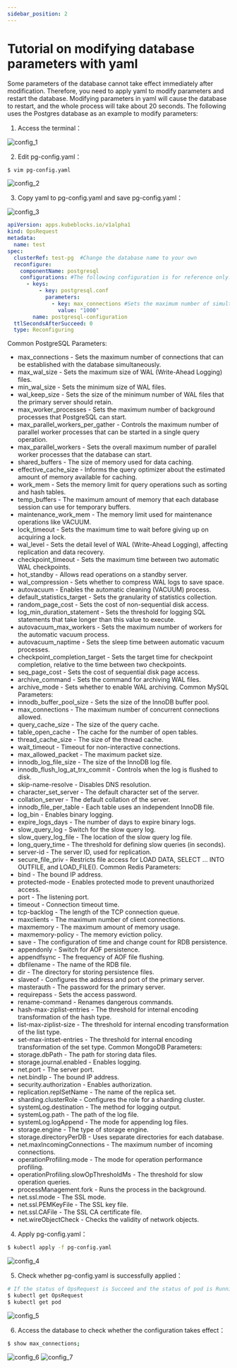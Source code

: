 ```yaml
---
sidebar_position: 2
---
```


# Tutorial on modifying database parameters with yaml

Some parameters of the database cannot take effect immediately after modification. Therefore, you need to apply yaml to modify parameters and restart the database. Modifying parameters in yaml will cause the database to restart, and the whole process will take about 20 seconds. The following uses the Postgres database as an example to modify parameters:

1. Access the terminal：

![config_1](./imgs/config_1.png)

2. Edit pg-config.yaml：

```bash
$ vim pg-config.yaml
```
![config_2](./imgs/config_2.png)

3. Copy yaml to pg-config.yaml and save pg-config.yaml：

![config_3](./imgs/config_3.png)
```yaml
apiVersion: apps.kubeblocks.io/v1alpha1
kind: OpsRequest
metadata:
  name: test
spec:
  clusterRef: test-pg  #Change the database name to your own
  reconfigure:
    componentName: postgresql
    configurations: #The following configuration is for reference only. You only need to keep the part to be modified and modify the corresponding parameter values
      - keys:
          - key: postgresql.conf
            parameters:
              - key: max_connections #Sets the maximum number of simultaneous connections that can be made to the database
                value: "1000"
        name: postgresql-configuration
  ttlSecondsAfterSucceed: 0
  type: Reconfiguring
```
Common PostgreSQL Parameters:
+ max_connections - Sets the maximum number of connections that can be established with the database simultaneously.
+ max_wal_size - Sets the maximum size of WAL (Write-Ahead Logging) files.
+ min_wal_size - Sets the minimum size of WAL files.
+ wal_keep_size - Sets the size of the minimum number of WAL files that the primary server should retain.
+ max_worker_processes - Sets the maximum number of background processes that PostgreSQL can start.
+ max_parallel_workers_per_gather - Controls the maximum number of parallel worker processes that can be started in a single query operation.
+ max_parallel_workers - Sets the overall maximum number of parallel worker processes that the database can start.
+ shared_buffers - The size of memory used for data caching.
+ effective_cache_size - Informs the query optimizer about the estimated amount of memory available for caching.
+ work_mem - Sets the memory limit for query operations such as sorting and hash tables.
+ temp_buffers - The maximum amount of memory that each database session can use for temporary buffers.
+ maintenance_work_mem - The memory limit used for maintenance operations like VACUUM.
+ lock_timeout - Sets the maximum time to wait before giving up on acquiring a lock.
+ wal_level - Sets the detail level of WAL (Write-Ahead Logging), affecting replication and data recovery.
+ checkpoint_timeout - Sets the maximum time between two automatic WAL checkpoints.
+ hot_standby - Allows read operations on a standby server.
+ wal_compression - Sets whether to compress WAL logs to save space.
+ autovacuum - Enables the automatic cleaning (VACUUM) process.
+ default_statistics_target - Sets the granularity of statistics collection.
+ random_page_cost - Sets the cost of non-sequential disk access.
+ log_min_duration_statement - Sets the threshold for logging SQL statements that take longer than this value to execute.
+ autovacuum_max_workers - Sets the maximum number of workers for the automatic vacuum process.
+ autovacuum_naptime - Sets the sleep time between automatic vacuum processes.
+ checkpoint_completion_target - Sets the target time for checkpoint completion, relative to the time between two checkpoints.
+ seq_page_cost - Sets the cost of sequential disk page access.
+ archive_command - Sets the command for archiving WAL files.
+ archive_mode - Sets whether to enable WAL archiving.
Common MySQL Parameters:
+ innodb_buffer_pool_size - Sets the size of the InnoDB buffer pool.
+ max_connections - The maximum number of concurrent connections allowed.
+ query_cache_size - The size of the query cache.
+ table_open_cache - The cache for the number of open tables.
+ thread_cache_size - The size of the thread cache.
+ wait_timeout - Timeout for non-interactive connections.
+ max_allowed_packet - The maximum packet size.
+ innodb_log_file_size - The size of the InnoDB log file.
+ innodb_flush_log_at_trx_commit - Controls when the log is flushed to disk.
+ skip-name-resolve - Disables DNS resolution.
+ character_set_server - The default character set of the server.
+ collation_server - The default collation of the server.
+ innodb_file_per_table - Each table uses an independent InnoDB file.
+ log_bin - Enables binary logging.
+ expire_logs_days - The number of days to expire binary logs.
+ slow_query_log - Switch for the slow query log.
+ slow_query_log_file - The location of the slow query log file.
+ long_query_time - The threshold for defining slow queries (in seconds).
+ server-id - The server ID, used for replication.
+ secure_file_priv - Restricts file access for LOAD DATA, SELECT ... INTO OUTFILE, and LOAD_FILE().
Common Redis Parameters:
+ bind - The bound IP address.
+ protected-mode - Enables protected mode to prevent unauthorized access.
+ port - The listening port.
+ timeout - Connection timeout time.
+ tcp-backlog - The length of the TCP connection queue.
+ maxclients - The maximum number of client connections.
+ maxmemory - The maximum amount of memory usage.
+ maxmemory-policy - The memory eviction policy.
+ save - The configuration of time and change count for RDB persistence.
+ appendonly - Switch for AOF persistence.
+ appendfsync - The frequency of AOF file flushing.
+ dbfilename - The name of the RDB file.
+ dir - The directory for storing persistence files.
+ slaveof - Configures the address and port of the primary server.
+ masterauth - The password for the primary server.
+ requirepass - Sets the access password.
+ rename-command - Renames dangerous commands.
+ hash-max-ziplist-entries - The threshold for internal encoding transformation of the hash type.
+ list-max-ziplist-size - The threshold for internal encoding transformation of the list type.
+ set-max-intset-entries - The threshold for internal encoding transformation of the set type.
Common MongoDB Parameters:
+ storage.dbPath - The path for storing data files.
+ storage.journal.enabled - Enables logging.
+ net.port - The server port.
+ net.bindIp - The bound IP address.
+ security.authorization - Enables authorization.
+ replication.replSetName - The name of the replica set.
+ sharding.clusterRole - Configures the role for a sharding cluster.
+ systemLog.destination - The method for logging output.
+ systemLog.path - The path of the log file.
+ systemLog.logAppend - The mode for appending log files.
+ storage.engine - The type of storage engine.
+ storage.directoryPerDB - Uses separate directories for each database.
+ net.maxIncomingConnections - The maximum number of incoming connections.
+ operationProfiling.mode - The mode for operation performance profiling.
+ operationProfiling.slowOpThresholdMs - The threshold for slow operation queries.
+ processManagement.fork - Runs the process in the background.
+ net.ssl.mode - The SSL mode.
+ net.ssl.PEMKeyFile - The SSL key file.
+ net.ssl.CAFile - The SSL CA certificate file.
+ net.wireObjectCheck - Checks the validity of network objects.

4. Apply pg-config.yaml：

```bash
$ kubectl apply -f pg-config.yaml
```
![config_4](./imgs/config_4.png)

5. Check whether pg-config.yaml is successfully applied：
```bash
# If the status of OpsRequest is Succeed and the status of pod is Running, the application is successfully configured
$ kubectl get OpsRequest
$ kubectl get pod
```
![config_5](./imgs/config_5.png)

6. Access the database to check whether the configuration takes effect：
```bash
$ show max_connections;
```
![config_6](./imgs/config_6.png)
![config_7](./imgs/config_7.png)

